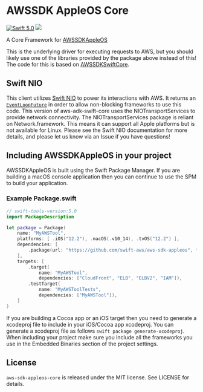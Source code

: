 # AWSSDK AppleOS Core

[<img src="http://img.shields.io/badge/swift-5.0-brightgreen.svg" alt="Swift 5.0" />](https://swift.org)
[<img src="https://travis-ci.org/swift-aws/aws-sdk-appleos-core.svg?branch=master">](https://travis-ci.org/swift-aws/aws-sdk-appleos-core)


A Core Framework for [AWSSDKAppleOS](https://github.com/swift-aws/aws-sdk-appleos)

This is the underlying driver for executing requests to AWS, but you should likely use one of the libraries provided by the package above instead of this! The code for this is based on [AWSSDKSwiftCore](https://github.com/swift-aws/aws-sdk-swift-core).


## Swift NIO

This client utilizes [Swift NIO](https://github.com/apple/swift-nio#conceptual-overview) to power its interactions with AWS. It returns an [`EventLoopFuture`](https://apple.github.io/swift-nio/docs/current/NIO/Classes/EventLoopFuture.html) in order to allow non-blocking frameworks to use this code. This version of aws-adk-swift-core uses the NIOTransportServices to provide network connectivity. The NIOTransportServices package is reliant on Network.framework. This means it can support all Apple platforms but is not available for Linux. Please see the Swift NIO documentation for more details, and please let us know via an Issue if you have questions!

## Including AWSSDKAppleOS in your project

AWSSDKAppleOS is built using the Swift Package Manager. If you are building a macOS console application then you can continue to use the SPM to build your application.  

### Example Package.swift

```swift
// swift-tools-version:5.0
import PackageDescription

let package = Package(
    name: "MyAWSTool",
    platforms: [ .iOS("12.2"), .macOS(.v10_14), .tvOS("12.2") ],
    dependencies: [
        .package(url: "https://github.com/swift-aws/aws-sdk-appleos", from: "1.0.0"),
    ],
    targets: [
        .target(
            name: "MyAWSTool",
            dependencies: ["CloudFront", "ELB", "ELBV2", "IAM"]),
        .testTarget(
            name: "MyAWSToolTests",
            dependencies: ["MyAWSTool"]),
    ]
)
```

If you are building a Cocoa app or an iOS target then you need to generate a xcodeproj file to include in your iOS/Cocoa app xcodeproj. You can generate a xcodeproj file as follows ```swift package generate-xcodeproj```. When including your project make sure you include all the frameworks you use in the Embedded Binaries section of the project settings.

## License

`aws-sdk-appleos-core` is released under the MIT license. See LICENSE for details.
